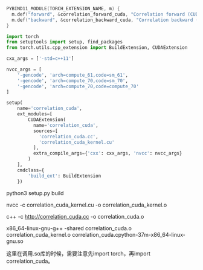 
```cc
PYBIND11_MODULE(TORCH_EXTENSION_NAME, m) {
  m.def("forward", &correlation_forward_cuda, "Correlation forward (CUDA)");
  m.def("backward", &correlation_backward_cuda, "Correlation backward (CUDA)");
}
```

```py
import torch
from setuptools import setup, find_packages
from torch.utils.cpp_extension import BuildExtension, CUDAExtension

cxx_args = ['-std=c++11']

nvcc_args = [
    '-gencode', 'arch=compute_61,code=sm_61',
    '-gencode', 'arch=compute_70,code=sm_70',
    '-gencode', 'arch=compute_70,code=compute_70'
]

setup(
    name='correlation_cuda',
    ext_modules=[
        CUDAExtension(
          name='correlation_cuda',
          sources=[
            'correlation_cuda.cc',
            'correlation_cuda_kernel.cu'
          ],
          extra_compile_args={'cxx': cxx_args, 'nvcc': nvcc_args}
        )
    ],
    cmdclass={
        'build_ext': BuildExtension
    })
```

python3 setup.py build

nvcc -c correlation_cuda_kernel.cu -o correlation_cuda_kernel.o

c++ -c http://correlation_cuda.cc -o correlation_cuda.o

x86_64-linux-gnu-g++ -shared correlation_cuda.o correlation_cuda_kernel.o correlation_cuda.cpython-37m-x86_64-linux-gnu.so

这里在调用.so库的时候，需要注意先import torch，再import correlation_cuda。

